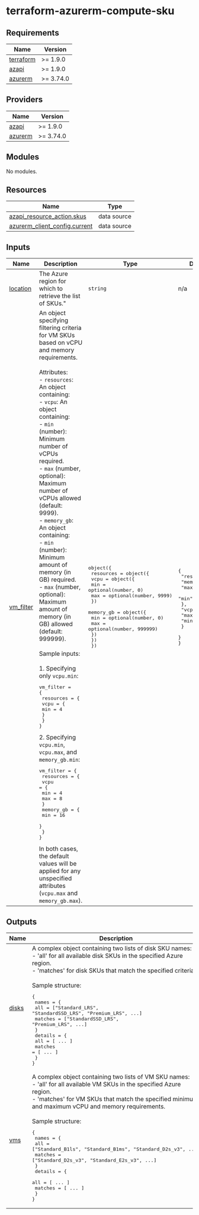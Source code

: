 # terraform-azurerm-compute-sku
<!-- BEGIN_TF_DOCS -->
## Requirements

| Name | Version |
|------|---------|
| <a name="requirement_terraform"></a> [terraform](#requirement\_terraform) | >= 1.9.0 |
| <a name="requirement_azapi"></a> [azapi](#requirement\_azapi) | >= 1.9.0 |
| <a name="requirement_azurerm"></a> [azurerm](#requirement\_azurerm) | >= 3.74.0 |

## Providers

| Name | Version |
|------|---------|
| <a name="provider_azapi"></a> [azapi](#provider\_azapi) | >= 1.9.0 |
| <a name="provider_azurerm"></a> [azurerm](#provider\_azurerm) | >= 3.74.0 |

## Modules

No modules.

## Resources

| Name | Type |
|------|------|
| [azapi_resource_action.skus](https://registry.terraform.io/providers/azure/azapi/latest/docs/data-sources/resource_action) | data source |
| [azurerm_client_config.current](https://registry.terraform.io/providers/hashicorp/azurerm/latest/docs/data-sources/client_config) | data source |

## Inputs

| Name | Description | Type | Default | Required |
|------|-------------|------|---------|:--------:|
| <a name="input_location"></a> [location](#input\_location) | The Azure region for which to retrieve the list of SKUs." | `string` | n/a | yes |
| <a name="input_vm_filter"></a> [vm\_filter](#input\_vm\_filter) | An object specifying filtering criteria for VM SKUs based on vCPU and memory requirements.<br><br>Attributes:<br>- `resources`: An object containing:<br>  - `vcpu`: An object containing:<br>    - `min` (number): Minimum number of vCPUs required.<br>    - `max` (number, optional): Maximum number of vCPUs allowed (default: 9999).<br>  - `memory_gb`: An object containing:<br>    - `min` (number): Minimum amount of memory (in GB) required.<br>    - `max` (number, optional): Maximum amount of memory (in GB) allowed (default: 999999).<br><br>Sample inputs:<br><br>1. Specifying only `vcpu.min`:<pre>vm_filter = {<br>  resources = {<br>    vcpu = {<br>      min = 4<br>    }<br>  }<br>}</pre>2. Specifying `vcpu.min`, `vcpu.max`, and `memory_gb.min`:<pre>vm_filter = {<br>  resources = {<br>    vcpu = {<br>      min = 4<br>      max = 8<br>    }<br>    memory_gb = {<br>      min = 16<br>    }<br>  }<br>}</pre>In both cases, the default values will be applied for any unspecified attributes (`vcpu.max` and `memory_gb.max`). | <pre>object({<br>    resources = object({<br>      vcpu = object({<br>        min = optional(number, 0)<br>        max = optional(number, 9999)<br>      })<br>      memory_gb = object({<br>        min = optional(number, 0)<br>        max = optional(number, 999999)<br>      })<br>    })<br>  })</pre> | <pre>{<br>  "resources": {<br>    "memory_gb": {<br>      "max": 999999,<br>      "min": 0<br>    },<br>    "vcpu": {<br>      "max": 9999,<br>      "min": 0<br>    }<br>  }<br>}</pre> | no |

## Outputs

| Name | Description |
|------|-------------|
| <a name="output_disks"></a> [disks](#output\_disks) | A complex object containing two lists of disk SKU names:<br>- 'all' for all available disk SKUs in the specified Azure region.<br>- 'matches' for disk SKUs that match the specified criteria.<br><br>Sample structure:<pre>{<br>  names = {<br>    all = ["Standard_LRS", "StandardSSD_LRS", "Premium_LRS", ...]<br>    matches = ["StandardSSD_LRS", "Premium_LRS", ...]<br>  }<br>  details = {<br>    all = [ ... ]<br>    matches = [ ... ]<br>  }<br>}</pre> |
| <a name="output_vms"></a> [vms](#output\_vms) | A complex object containing two lists of VM SKU names:<br>- 'all' for all available VM SKUs in the specified Azure region.<br>- 'matches' for VM SKUs that match the specified minimum and maximum vCPU and memory requirements.<br><br>Sample structure:<pre>{<br>  names = {<br>    all = ["Standard_B1ls", "Standard_B1ms", "Standard_D2s_v3", ...]<br>    matches = ["Standard_D2s_v3", "Standard_E2s_v3", ...]<br>  }<br>  details = {<br>    all = [ ... ]<br>    matches = [ ... ]<br>  }<br>}</pre> |
<!-- END_TF_DOCS -->